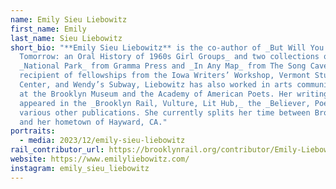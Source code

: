 ```yaml
---
name: Emily Sieu Liebowitz
first_name: Emily
last_name: Sieu Liebowitz
short_bio: "**Emily Sieu Liebowitz** is the co-author of _But Will You Love Me
  Tomorrow: an Oral History of 1960s Girl Groups_ and two collections of poetry,
  _National Park_ from Gramma Press and _In Any Map_ from The Song Cave. The
  recipient of fellowships from the Iowa Writers’ Workshop, Vermont Studio
  Center, and Wendy’s Subway, Liebowitz has also worked in arts communications
  at the Brooklyn Museum and the Academy of American Poets. Her writing has
  appeared in the _Brooklyn Rail, Vulture, Lit Hub,_ the _Believer, Poetry_ and
  various other publications. She currently splits her time between Brooklyn, NY
  and her hometown of Hayward, CA."
portraits:
  - media: 2023/12/emily-sieu-liebowitz
rail_contributor_url: https://brooklynrail.org/contributor/Emily-Liebowitz
website: https://www.emilyliebowitz.com/
instagram: emily_sieu_liebowitz
---
```

